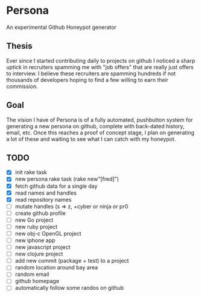 Persona
=======

An experimental Github Honeypot generator

## Thesis

Ever since I started contributing daily to projects on github I noticed a sharp uptick in recruiters spamming me with "job offers" that are really just offers to interview. I believe these recruiters are spamming hundreds if not thousands of developers hoping to find a few willing to earn their commission.

## Goal
The vision I have of Persona is of a fully automated, pushbutton system for generating a new persona on github, complete with back-dated history, email, etc. Once this reaches a proof of concept stage, I plan on generating a lot of these and waiting to see what I can catch with my honeypot.

## TODO

* [x] init rake task
* [x] new persona rake task (rake new"[fred]")
* [x] fetch github data for a single day
* [x] read names and handles
* [x] read repository names
* [ ] mutate handles (s => z, +cyber or ninja or pr0
* [ ] create github profile
* [ ] new Go project
* [ ] new ruby project
* [ ] new obj-c OpenGL project
* [ ] new iphone app
* [ ] new javascript project
* [ ] new clojure project
* [ ] add new commit (package + test) to a project
* [ ] random location around bay area
* [ ] random email
* [ ] github homepage
* [ ] automatically follow some randos on github
